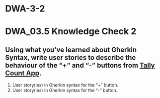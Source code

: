 # DWA-3-2

# DWA_03.5 Knowledge Check 2

## Using what you’ve learned about Gherkin Syntax, write user stories to describe the behaviour of the “+” and “-” buttons from 	[Tally Count App](https://tallycount.app/).

1. User story(ies) in Gherkin syntax for the “+” button. 
2. User story(ies) in Gherkin syntax for the “-” button.
